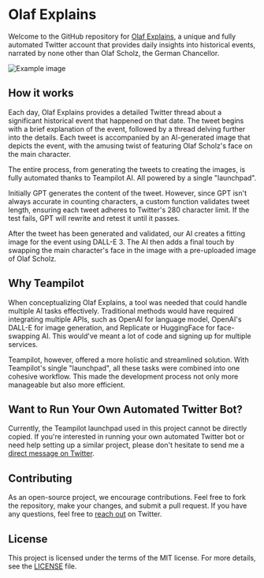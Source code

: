 # Olaf Explains

Welcome to the GitHub repository for [Olaf Explains](https://twitter.com/olafexplains), a unique and fully automated Twitter account that provides daily insights into historical events, narrated by none other than Olaf Scholz, the German Chancellor.

![Example image](https://d39ob9hwkmfin1.cloudfront.net/80141319-1ef5-4611-9b18-0614bd0110f8.png?Expires=4070908800&Key-Pair-Id=K1J9Z1M14GSH74&Signature=sC9aF3QdiEBadr2LBcTteIRAVI7Lk0euqrSjxQ1MbL83iez~q77LKVCXbJsDlD6LtWiCK4u41XT3ThF1ZDjE2JPJn28mcOLgVBZd6v3pVaxEh8eIHLaRtagbvehefIPSa~NHHuaTpRgBPpbMkr1IUQbJg48OYbKxkuS-lSUcfwMrNBMuMW~BAlFf7YVZhOCe8pqrktNZBmZvwu03ODlb~0dHak~rpqxALjSgvobbNznF3TaYQ59vjnk3ARkixHgoF--Z~LLoUH1MXjrXxw99gDkLdN6yurHf9ZBDzPmKRNvGMD7~eReTXPdZkiFgQ-YipFTnwcN4GMaUmW6KO7K2qA__)

## How it works

Each day, Olaf Explains provides a detailed Twitter thread about a significant historical event that happened on that date. The tweet begins with a brief explanation of the event, followed by a thread delving further into the details. Each tweet is accompanied by an AI-generated image that depicts the event, with the amusing twist of featuring Olaf Scholz's face on the main character.

The entire process, from generating the tweets to creating the images, is fully automated thanks to Teampilot AI. All powered by a single "launchpad".

Initially GPT generates the content of the tweet. However, since GPT isn't always accurate in counting characters, a custom function validates tweet length, ensuring each tweet adheres to Twitter's 280 character limit. If the test fails, GPT will rewrite and retest it until it passes.

After the tweet has been generated and validated, our AI creates a fitting image for the event using DALL-E 3. The AI then adds a final touch by swapping the main character's face in the image with a pre-uploaded image of Olaf Scholz.

## Why Teampilot

When conceptualizing Olaf Explains, a tool was needed that could handle multiple AI tasks effectively. Traditional methods would have required integrating multiple APIs, such as OpenAI for language model, OpenAI's DALL-E for image generation, and Replicate or HuggingFace for face-swapping AI. This would've meant a lot of code and signing up for multiple services.

Teampilot, however, offered a more holistic and streamlined solution. With Teampilot's single "launchpad", all these tasks were combined into one cohesive workflow. This made the development process not only more manageable but also more efficient.

## Want to Run Your Own Automated Twitter Bot?

Currently, the Teampilot launchpad used in this project cannot be directly copied. If you're interested in running your own automated Twitter bot or need help setting up a similar project, please don't hesitate to send me a [direct message on Twitter](https://twitter.com/paukraft).

## Contributing

As an open-source project, we encourage contributions. Feel free to fork the repository, make your changes, and submit a pull request. If you have any questions, feel free to [reach out](https://twitter.com/paukraft) on Twitter.

## License

This project is licensed under the terms of the MIT license. For more details, see the [LICENSE](LICENSE) file.
